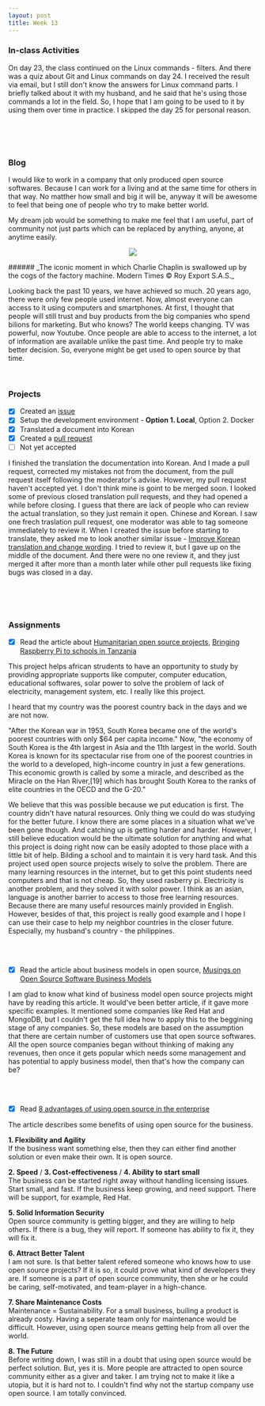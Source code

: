 ```yaml
---
layout: post
title: Week 13
---
```


### In-class Activities
On day 23, the class continued on the Linux commands - filters. And there was a quiz about Git and Linux commands on day 24. I received the result via email, but I still don't know the answers for Linux command parts. I briefly talked about it with my husband, and he said that he's using those commands a lot in the field. So, I hope that I am going to be used to it by using them over time in practice. I skipped the day 25 for personal reason.

<br>
<br>
<br>

### Blog
I would like to work in a company that only produced open source softwares. Because I can work for a living and at the same time for others in that way. No matther how small and big it will be, anyway it will be awesome to feel that being one of people who try to make better world.  
  
My dream job would be something to make me feel that I am useful, part of community not just parts which can be replaced by anything, anyone, at anytime easily.
<p align="center">
  <img src="https://user-images.githubusercontent.com/30683150/70198607-4cc84c00-16dd-11ea-9c01-0d16610995d0.jpg"></p>  
###### _The iconic moment in which Charlie Chaplin is swallowed up by the cogs of the factory machine. Modern Times © Roy Export S.A.S._  

Looking back the past 10 years, we have achieved so much. 20 years ago, there were only few people used internet. Now, almost everyone can access to it using computers and smartphones. At first, I thought that people will still trust and buy products from the big companies who spend bilions for marketing. But who knows? The world keeps changing. TV was powerful, now Youtube. Once people are able to access to the internet, a lot of information are available unlike the past time. And people try to make better decision. So, everyone might be get used to open source by that time.

<br>

### Projects
- [x] Created an [issue](https://github.com/freeCodeCamp/freeCodeCamp/issues/37637)
- [x] Setup the development environment - **Option 1. Local**, Option 2. Docker
- [x] Translated a document into Korean
- [x] Created a [pull request](https://github.com/freeCodeCamp/freeCodeCamp/pull/37832)
- [ ] Not yet accepted

I finished the translation the documentation into Korean. And I made a pull request, corrected my mistakes not from the document, from the pull request itself following the moderator's advise. However, my pull request haven't accepted yet. I don't think mine is goint to be merged soon. I looked some of previous closed translation pull requests, and they had opened a while before closing. I guess that there are lack of people who can review the actual translation, so they just remain it open. Chinese and Korean. I saw one frech traslation pull request, one moderator was able to tag someone immediately to review it. When I created the issue before starting to translate, they asked me to look another similar issue - [Improve Korean translation and change wording](https://github.com/freeCodeCamp/freeCodeCamp/pull/36973). I tried to review it, but I gave up on the middle of the document. And there were no one review it, and they just merged it after more than a month later while other pull requests like fixing bugs was closed in a day.

<br>
<br>
<br>

### Assignments
- [x] Read the article about [Humanitarian open source projects](https://opensource.com/tags/humanitarian), [Bringing Raspberry Pi to schools in Tanzania](https://opensource.com/education/16/6/interview-janice-lathen-powering-potential)  
  
This project helps african strudents to have an opportunity to study by providing appropriate supports like computer, computer education, educational softwares, solar power to solve the problem of lack of electricity, management system, etc. I really like this project.
    
I heard that my country was the poorest country back in the days and we are not now. 

"After the Korean war in 1953, South Korea became one of the world's poorest countries with only $64 per capita income." Now, "the economy of South Korea is the 4th largest in Asia and the 11th largest in the world. South Korea is known for its spectacular rise from one of the poorest countries in the world to a developed, high-income country in just a few generations. This economic growth is called by some a miracle, and described as the Miracle on the Han River,[19] which has brought South Korea to the ranks of elite countries in the OECD and the G-20."

We believe that this was possible because we put education is first. The country didn't have natural resources. Only thing we could do was studying for the better future. I know there are some places in a situation what we've been gone though. And catching up is getting harder and harder. However, I still believe education would be the ultimate solution for anything and what this project is doing right now can be easily adopted to those place with a little bit of help. Bilding a school and to maintain it is very hard task. And this project used open source projects wisely to solve the problem. There are many learning resources in the internet, but to get this point students need computers and that is not cheap. So, they used rasberry pi. Electricity is another problem, and they solved it with solor power. I think as an asian, language is another barrier to access to those free learning resources. Because there are many useful resources mainly provided in English. However, besides of that, this project is really good example and I hope I can use their case to help my neighbor countries in the closer future. Especially, my husband's country - the philippines. 

<br>
<br>

- [x] Read the article about business models in open source, [Musings on Open Source Software Business Models](https://spot.livejournal.com/327801.html)  

I am glad to know what kind of business model open source projects might have by reading this article. It would've been better article, if it gave more specific examples. It mentioned some companies like Red Hat and MongoDB, but I couldn't get the full idea how to apply this to the beggining stage of any companies. So, these models are based on the assumption that there are certain number of customers use that open source softwares. All the open source companies began without thinking of making any revenues, then once it gets popular which needs some management and has potential to apply business model, then that's how the company can be?

<br>
<br>

- [x] Read [8 advantages of using open source in the enterprise](https://enterprisersproject.com/article/2015/1/top-advantages-open-source-offers-over-proprietary-solutions)  

The article describes some benefits of using open source for the business. 
  
**1. Flexibility and Agility**  
  If the business want something else, then they can either find another solution or even make their own. It is open source.  
  
**2. Speed** / **3. Cost-effectiveness** / **4. Ability to start small**  
  The business can be started right away without handling licensing issues. Start small, and fast. If the business keep growing, and need support. There will be support, for example, Red Hat.  
  
**5. Solid Information Security**  
  Open source community is getting bigger, and they are willing to help others. If there is a bug, they will report. If someone has ability to fix it, they will fix it.
  
**6. Attract Better Talent**  
  I am not sure. Is that better talent refered someone who knows how to use open source projects? If it is so, it could prove what kind of developers they are. If someone is a part of open source community, then she or he could be caring, self-motivated, and team-player in a high-chance.

**7. Share Maintenance Costs**  
  Maintenance = Sustainability. For a small business, builing a product is already costy. Having a seperate team only for maintenance would be difficult. However, using open source means getting help from all over the world.

**8. The Future**  
  Before writing down, I was still in a doubt that using open source would be perfect solution. But, yes it is. More people are attracted to open source community either as a giver and taker. I am trying not to make it like a utopia, but it is hard not to. I couldn't find why not the startup company use open source. I am totally convinced.  
